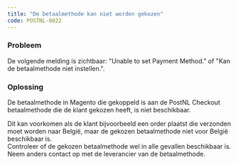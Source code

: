 ```yaml
---
title: "De betaalmethode kan niet worden gekozen"
code: POSTNL-0022
---
```


<div class="columnLayout single" data-layout="single">
<div class="cell normal" data-type="normal">
<div class="innerCell">
<p><h3>Probleem</h3></p><p>De volgende melding is zichtbaar: "Unable to set Payment Method." of "Kan de betaalmethode niet instellen.".</p><p><h3>Oplossing</h3></p><p>De betaalmethode in Magento die gekoppeld is aan de PostNL Checkout betaalmethode die de klant gekozen heeft, is niet beschikbaar.</p><p>Dit kan voorkomen als de klant bijvoorbeeld een order plaatst die verzonden moet worden naar België, maar de gekozen betaalmethode niet voor België beschikbaar is.<br>Controleer of de gekozen betaalmethode wel in alle gevallen beschikbaar is. Neem anders contact op met de leverancier van de betaalmethode.</p></div>
</div>
</div>